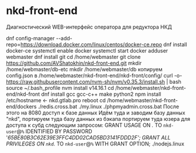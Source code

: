 # nkd-front-end
Диагностический WEB-интерфейс оператора для редуктора НКД

dnf config-manager --add-repo=https://download.docker.com/linux/centos/docker-ce.repo
dnf install docker-ce
systemctl enable docker
systemctl start docker
adduser webmaster
dnf install git
cd /home/webmaster
git clone https://github.com/AVShatokhin/nkd-front-end.git
mkdir /home/webmaster/db-etc
mkdir /home/webmaster/db
копируем config.json в /home/webmaster/nkd-front-end/nkd-front/config/
curl -o- https://raw.githubusercontent.com/nvm-sh/nvm/v0.35.3/install.sh | bash
source ~/.bash_profile
nvm install v14.16.1
cd /home/webmaster/nkd-front-end/nkd-front
dnf install gcc gcc-c++ make python2
npm install
/etc/hostname <- nkd.gtlab.pro
reboot
cd /home/webmaster/nkd-front-end/dockers
./redis.cross.bat
./my.linux
./phpmyadmin.cross.bat
 После этого на 8080 доступ к базе данных
 Идём туда и заводим базу данных "nkd", портируем туда базу данных из бэкапа
портируем туда юзера для доступа к субд следующим запросом:
GRANT USAGE ON *.* TO `nkd-user`@`%` IDENTIFIED BY PASSWORD '*65BE80B3C62E39E3FFC4DD02CAD5BD3141FDDD2F';
GRANT ALL PRIVILEGES ON `nkd`.* TO `nkd-user`@`%` WITH GRANT OPTION;
./nodejs.linux
